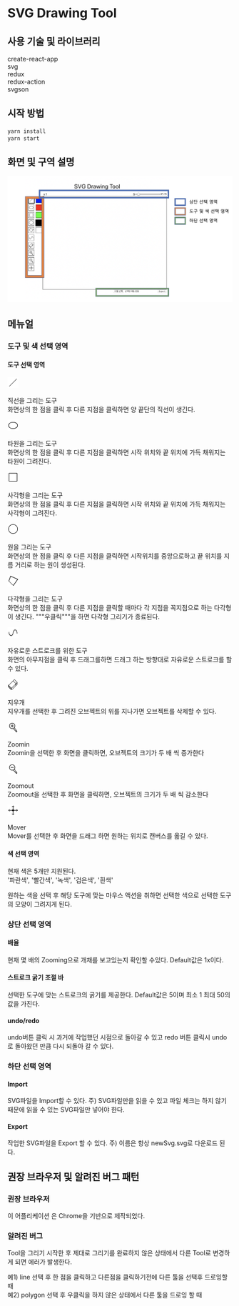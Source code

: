 # SVG Drawing Tool

## 사용 기술 및 라이브러리

create-react-app  
svg  
redux  
redux-action  
svgson

## 시작 방법

```
yarn install
yarn start
```

## 화면 및 구역 설명

![ss](./src/icons/screenShot.png)

## 메뉴얼

### 도구 및 색 선택 영역

#### 도구 선택 영역

![line](./src/icons/line.png)

직선을 그리는 도구  
화면상의 한 점을 클릭 후 다른 지점을 클릭하면 양 끝단의 직선이 생긴다.

![ellipse](./src/icons/ellipse.png)

타원을 그리는 도구  
화면상의 한 점을 클릭 후 다른 지점을 클릭하면 시작 위치와 끝 위치에 가득 채워지는 타원이 그려진다.

![rect](./src/icons/rect.png)

사각형을 그리는 도구  
화면상의 한 점을 클릭 후 다른 지점을 클릭하면 시작 위치와 끝 위치에 가득 채워지는 사각형이 그려진다.

![circle](./src/icons/circle.png)

원을 그리는 도구  
화면상의 한 점을 클릭 후 다른 지점을 클릭하면 시작위치를 중앙으로하고 끝 위치를 지름 거리로 하는 원이 생성된다.

![polygon](./src/icons/polygon.png)

다각형을 그리는 도구  
화면상의 한 점을 클릭 후 다른 지점을 클릭할 때마다 각 지점을 꼭지점으로 하는 다각형이 생긴다. """우클릭"""을 하면 다각형 그리기가 종료된다.

![polyline](./src/icons/polyline.png)

자유로운 스트로크를 위한 도구  
화면의 아무지점을 클릭 후 드래그를하면 드래그 하는 방향대로 자유로운 스트로크를 할 수 있다.

![eraser](./src/icons/eraser.png)

지우개  
지우개를 선택한 후 그려진 오브젝트의 위를 지나가면 오브젝트를 삭제할 수 있다.

![zoomin](./src/icons/zoomin.png)

Zoomin  
Zoomin을 선택한 후 화면을 클릭하면, 오브젝트의 크기가 두 배 씩 증가한다

![zoomout](./src/icons/zoomout.png)

Zoomout  
Zoomout을 선택한 후 화면을 클릭하면, 오브젝트의 크기가 두 배 씩 감소한다

![mover](./src/icons/mover.png)

Mover  
Mover를 선택한 후 화면을 드래그 하면 원하는 위치로 캔버스를 옮길 수 있다.

#### 색 선택 영역

현재 색은 5개만 지원된다.  
'파란색', '빨간색', '녹색', '검은색', '흰색'

원하는 색을 선택 후 해당 도구에 맞는 마우스 액션을 취하면 선택한 색으로 선택한 도구의 모양이 그려지게 된다.

### 상단 선택 영역

#### 배율

현재 몇 배의 Zooming으로 개채를 보고있는지 확인할 수있다.
Default값은 1x이다.

#### 스트로크 굵기 조절 바

선택한 도구에 맞는 스트로크의 굵기를 제공한다.
Default값은 5이며 최소 1 최대 50의 값을 가진다.

#### undo/redo

undo버튼 클릭 시 과거에 작업했던 시점으로 돌아갈 수 있고
redo 버튼 클릭시 undo로 돌아왔던 만큼 다시 되돌아 갈 수 있다.

### 하단 선택 영역

#### Import

SVG파일을 Import할 수 있다.
주) SVG파일만을 읽을 수 있고 파일 체크는 하지 않기 때문에 읽을 수 있는 SVG파일만 넣어야 한다.

#### Export

작업한 SVG파일을 Export 할 수 있다.
주) 이름은 항상 newSvg.svg로 다운로드 된다.

## 권장 브라우저 및 알려진 버그 패턴

### 권장 브라우저

이 어플리케이션 은 Chrome을 기반으로 제작되었다.

### 알려진 버그

Tool을 그리기 시작한 후 제대로 그리기를 완료하지 않은 상태에서 다른 Tool로 변경하게 되면 에러가 발생한다.

예1) line 선택 후 한 점을 클릭하고 다른점을 클릭하기전에 다른 툴을 선택후 드로잉할 때  
예2) polygon 선택 후 우클릭을 하지 않은 상태에서 다른 툴을 드로잉 할 때
